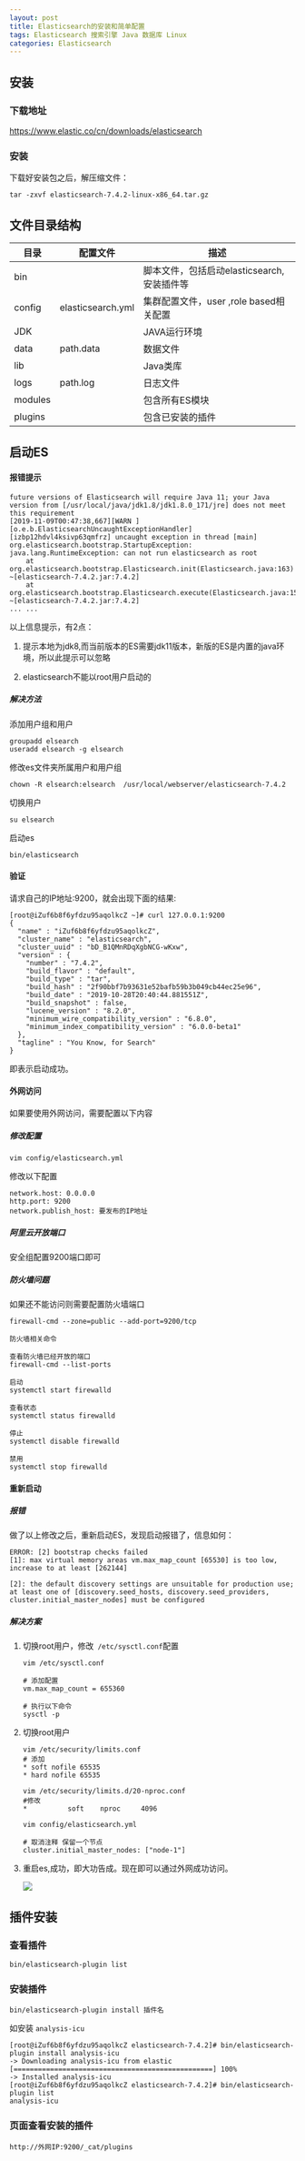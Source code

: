 ```yaml
---
layout: post
title: Elasticsearch的安装和简单配置
tags: Elasticsearch 搜索引擎 Java 数据库 Linux
categories: Elasticsearch
---
```


## 安装

### 下载地址

https://www.elastic.co/cn/downloads/elasticsearch

### 安装

下载好安装包之后，解压缩文件：

```shell
tar -zxvf elasticsearch-7.4.2-linux-x86_64.tar.gz
```

## 文件目录结构

| 目录    | 配置文件          | 描述                                       |
| ------- | ----------------- | ------------------------------------------ |
| bin     |                   | 脚本文件，包括启动elasticsearch,安装插件等 |
| config  | elasticsearch.yml | 集群配置文件，user ,role based相关配置     |
| JDK     |                   | JAVA运行环境                               |
| data    | path.data         | 数据文件                                   |
| lib     |                   | Java类库                                   |
| logs    | path.log          | 日志文件                                   |
| modules |                   | 包含所有ES模块                             |
| plugins |                   | 包含已安装的插件                           |

## 启动ES

#### 报错提示

```shell
future versions of Elasticsearch will require Java 11; your Java version from [/usr/local/java/jdk1.8/jdk1.8.0_171/jre] does not meet this requirement
[2019-11-09T00:47:38,667][WARN ][o.e.b.ElasticsearchUncaughtExceptionHandler] [izbp12hdvl4ksivp63qmfrz] uncaught exception in thread [main]
org.elasticsearch.bootstrap.StartupException: java.lang.RuntimeException: can not run elasticsearch as root
	at org.elasticsearch.bootstrap.Elasticsearch.init(Elasticsearch.java:163) ~[elasticsearch-7.4.2.jar:7.4.2]
	at org.elasticsearch.bootstrap.Elasticsearch.execute(Elasticsearch.java:150) ~[elasticsearch-7.4.2.jar:7.4.2]
... ...
```

以上信息提示，有2点：

1. 提示本地为jdk8,而当前版本的ES需要jdk11版本，新版的ES是内置的java环境，所以此提示可以忽略

2. elasticsearch不能以root用户启动的

##### 解决方法

添加用户组和用户

```shell
groupadd elsearch
useradd elsearch -g elsearch
```

修改es文件夹所属用户和用户组

```shell
chown -R elsearch:elsearch  /usr/local/webserver/elasticsearch-7.4.2
```

切换用户

```shell
su elsearch
```

启动es

```shell
bin/elasticsearch
```

#### 验证

请求自己的IP地址:9200，就会出现下面的结果:

```shell
[root@iZuf6b8f6yfdzu95aqolkcZ ~]# curl 127.0.0.1:9200
{
  "name" : "iZuf6b8f6yfdzu95aqolkcZ",
  "cluster_name" : "elasticsearch",
  "cluster_uuid" : "bD_B1QMnRDqXgbNCG-wKxw",
  "version" : {
    "number" : "7.4.2",
    "build_flavor" : "default",
    "build_type" : "tar",
    "build_hash" : "2f90bbf7b93631e52bafb59b3b049cb44ec25e96",
    "build_date" : "2019-10-28T20:40:44.881551Z",
    "build_snapshot" : false,
    "lucene_version" : "8.2.0",
    "minimum_wire_compatibility_version" : "6.8.0",
    "minimum_index_compatibility_version" : "6.0.0-beta1"
  },
  "tagline" : "You Know, for Search"
}
```

即表示启动成功。

#### 外网访问

如果要使用外网访问，需要配置以下内容

##### 修改配置

```shell
vim config/elasticsearch.yml
```

修改以下配置

```shell
network.host: 0.0.0.0
http.port: 9200
network.publish_host: 要发布的IP地址
```

##### 阿里云开放端口

安全组配置9200端口即可

##### 防火墙问题

如果还不能访问则需要配置防火墙端口

```shell
firewall-cmd --zone=public --add-port=9200/tcp

防火墙相关命令

查看防火墙已经开放的端口
firewall-cmd --list-ports 

启动 
systemctl start firewalld  

查看状态
systemctl status firewalld   

停止
systemctl disable firewalld 

禁用
systemctl stop firewalld

```

#### 重新启动

##### 报错

做了以上修改之后，重新启动ES，发现启动报错了，信息如何：

```shell
ERROR: [2] bootstrap checks failed
[1]: max virtual memory areas vm.max_map_count [65530] is too low, increase to at least [262144]

[2]: the default discovery settings are unsuitable for production use; at least one of [discovery.seed_hosts, discovery.seed_providers, cluster.initial_master_nodes] must be configured
```

##### 解决方案

1. 切换root用户，修改` /etc/sysctl.conf`配置

   ```shell
   vim /etc/sysctl.conf 
   
   # 添加配置
   vm.max_map_count = 655360
   
   # 执行以下命令
   sysctl -p
   ```

2. 切换root用户

   ```shell
   vim /etc/security/limits.conf
   # 添加
   * soft nofile 65535
   * hard nofile 65535
   
   vim /etc/security/limits.d/20-nproc.conf
   #修改
   *          soft    nproc     4096
   
   vim config/elasticsearch.yml
   
   # 取消注释 保留一个节点
   cluster.initial_master_nodes: ["node-1"]
   
   ```

3. 重启es,成功，即大功告成。现在即可以通过外网成功访问。

   ![](/Users/yunli/liyun.github.io/static/img/es_success.png)

## 插件安装

### 查看插件

```shell
bin/elasticsearch-plugin list
```

### 安装插件

```shell
bin/elasticsearch-plugin install 插件名
```

如安装 `analysis-icu`

```shell
[root@iZuf6b8f6yfdzu95aqolkcZ elasticsearch-7.4.2]# bin/elasticsearch-plugin install analysis-icu
-> Downloading analysis-icu from elastic
[=================================================] 100%   
-> Installed analysis-icu
[root@iZuf6b8f6yfdzu95aqolkcZ elasticsearch-7.4.2]# bin/elasticsearch-plugin list
analysis-icu
```

### 页面查看安装的插件

`http://外网IP:9200/_cat/plugins`



